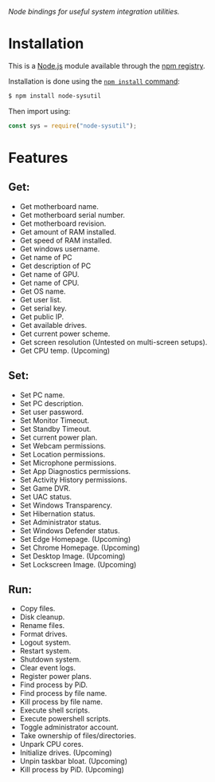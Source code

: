 _Node bindings for useful system integration utilities._

# Installation

This is a [Node.js](https://nodejs.org/en/) module available through the
[npm registry](https://www.npmjs.com/).

Installation is done using the
[`npm install` command](https://docs.npmjs.com/getting-started/installing-npm-packages-locally):

```bash
$ npm install node-sysutil
```

Then import using:

```js
const sys = require("node-sysutil");
```

# Features

## Get:

- Get motherboard name.
- Get motherboard serial number.
- Get motherboard revision.
- Get amount of RAM installed.
- Get speed of RAM installed.
- Get windows username.
- Get name of PC
- Get description of PC
- Get name of GPU.
- Get name of CPU.
- Get OS name.
- Get user list.
- Get serial key.
- Get public IP.
- Get available drives.
- Get current power scheme.
- Get screen resolution (Untested on multi-screen setups).
- Get CPU temp. (Upcoming)

## Set:

- Set PC name.
- Set PC description.
- Set user password.
- Set Monitor Timeout.
- Set Standby Timeout.
- Set current power plan.
- Set Webcam permissions.
- Set Location permissions.
- Set Microphone permissions.
- Set App Diagnostics permissions.
- Set Activity History permissions.
- Set Game DVR.
- Set UAC status.
- Set Windows Transparency.
- Set Hibernation status.
- Set Administrator status.
- Set Windows Defender status.
- Set Edge Homepage. (Upcoming)
- Set Chrome Homepage. (Upcoming)
- Set Desktop Image. (Upcoming)
- Set Lockscreen Image. (Upcoming)

## Run:

- Copy files.
- Disk cleanup.
- Rename files.
- Format drives.
- Logout system.
- Restart system.
- Shutdown system.
- Clear event logs.
- Register power plans.
- Find process by PiD.
- Find process by file name.
- Kill process by file name.
- Execute shell scripts.
- Execute powershell scripts.
- Toggle administrator account.
- Take ownership of files/directories.
- Unpark CPU cores.
- Initialize drives. (Upcoming)
- Unpin taskbar bloat. (Upcoming)
- Kill process by PiD. (Upcoming)
